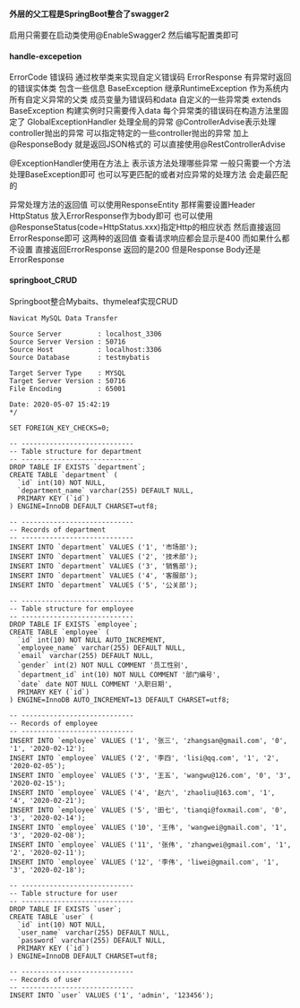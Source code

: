 #### 外层的父工程是SpringBoot整合了swagger2
启用只需要在启动类使用@EnableSwagger2
然后编写配置类即可


#### handle-excepetion
ErrorCode 错误码 通过枚举类来实现自定义错误码
ErrorResponse 有异常时返回的错误实体类 包含一些信息
BaseException 继承RuntimeException 作为系统内所有自定义异常的父类
     成员变量为错误码和data
自定义的一些异常类 extends BaseException  构建实例时只需要传入data 每个异常类的错误码在构造方法里固定了
GlobalExceptionHandler 处理全局的异常 
@ControllerAdvise表示处理controller抛出的异常  可以指定特定的一些controller抛出的异常
加上 @ResponseBody 就是返回JSON格式的
可以直接使用@RestControllerAdvise

@ExceptionHandler使用在方法上 表示该方法处理哪些异常 一般只需要一个方法处理BaseException即可
也可以写更匹配的或者对应异常的处理方法  会走最匹配的

异常处理方法的返回值
可以使用ResponseEntity 那样需要设置Header HttpStatus 放入ErrorResponse作为body即可
也可以使用@ResponseStatus(code=HttpStatus.xxx)指定Http的相应状态 然后直接返回ErrorResponse即可
这两种的返回值 查看请求响应都会显示是400
而如果什么都不设置  直接返回ErrorResponse 返回的是200 但是Response Body还是ErrorResponse



#### springboot_CRUD
Springboot整合Mybaits、thymeleaf实现CRUD

```/*
Navicat MySQL Data Transfer

Source Server         : localhost_3306
Source Server Version : 50716
Source Host           : localhost:3306
Source Database       : testmybatis

Target Server Type    : MYSQL
Target Server Version : 50716
File Encoding         : 65001

Date: 2020-05-07 15:42:19
*/

SET FOREIGN_KEY_CHECKS=0;

-- ----------------------------
-- Table structure for department
-- ----------------------------
DROP TABLE IF EXISTS `department`;
CREATE TABLE `department` (
  `id` int(10) NOT NULL,
  `department_name` varchar(255) DEFAULT NULL,
  PRIMARY KEY (`id`)
) ENGINE=InnoDB DEFAULT CHARSET=utf8;

-- ----------------------------
-- Records of department
-- ----------------------------
INSERT INTO `department` VALUES ('1', '市场部');
INSERT INTO `department` VALUES ('2', '技术部');
INSERT INTO `department` VALUES ('3', '销售部');
INSERT INTO `department` VALUES ('4', '客服部');
INSERT INTO `department` VALUES ('5', '公关部');

-- ----------------------------
-- Table structure for employee
-- ----------------------------
DROP TABLE IF EXISTS `employee`;
CREATE TABLE `employee` (
  `id` int(10) NOT NULL AUTO_INCREMENT,
  `employee_name` varchar(255) DEFAULT NULL,
  `email` varchar(255) DEFAULT NULL,
  `gender` int(2) NOT NULL COMMENT '员工性别',
  `department_id` int(10) NOT NULL COMMENT '部门编号',
  `date` date NOT NULL COMMENT '入职日期',
  PRIMARY KEY (`id`)
) ENGINE=InnoDB AUTO_INCREMENT=13 DEFAULT CHARSET=utf8;

-- ----------------------------
-- Records of employee
-- ----------------------------
INSERT INTO `employee` VALUES ('1', '张三', 'zhangsan@gmail.com', '0', '1', '2020-02-12');
INSERT INTO `employee` VALUES ('2', '李四', 'lisi@qq.com', '1', '2', '2020-02-05');
INSERT INTO `employee` VALUES ('3', '王五', 'wangwu@126.com', '0', '3', '2020-02-15');
INSERT INTO `employee` VALUES ('4', '赵六', 'zhaoliu@163.com', '1', '4', '2020-02-21');
INSERT INTO `employee` VALUES ('5', '田七', 'tianqi@foxmail.com', '0', '3', '2020-02-14');
INSERT INTO `employee` VALUES ('10', '王伟', 'wangwei@gmail.com', '1', '3', '2020-02-08');
INSERT INTO `employee` VALUES ('11', '张伟', 'zhangwei@gmail.com', '1', '2', '2020-02-11');
INSERT INTO `employee` VALUES ('12', '李伟', 'liwei@gmail.com', '1', '3', '2020-02-18');

-- ----------------------------
-- Table structure for user
-- ----------------------------
DROP TABLE IF EXISTS `user`;
CREATE TABLE `user` (
  `id` int(10) NOT NULL,
  `user_name` varchar(255) DEFAULT NULL,
  `password` varchar(255) DEFAULT NULL,
  PRIMARY KEY (`id`)
) ENGINE=InnoDB DEFAULT CHARSET=utf8;

-- ----------------------------
-- Records of user
-- ----------------------------
INSERT INTO `user` VALUES ('1', 'admin', '123456');
